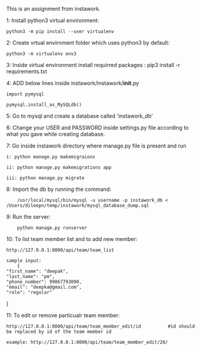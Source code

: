This is an assignment from instawork.

1: Install python3 virtual environment:

	python3 -m pip install --user virtualenv

2: Create vrtual envirnment folder which uses python3 by default:

	python3 -m virtualenv env3

3: Inside virtual environment install requirred packages :
	pip3 install -r requirements.txt 


4: ADD below  lines inside instawork/instawork/__init__.py

	import pymysql

	pymysql.install_as_MySQLdb()

5: Go to mysql and create a database called 'instawork_db'

6: Change your USER and PASSWORD inside settings.py file according to what you gave while creating database.

7: Go inside instawork directory where manage.py file is present and run 

	i: python manage.py makemigraions 

	ii: python manage.py makemigrations app

    iii: python manage.py migrate

8: Import the db by running the command:

		/usr/local/mysql/bin/mysql -u username -p instawork_db < /Users/dileepn/temp/instawork/mysql_database_dump.sql 

9: Run the server:

   		python manage.py runserver

10: To list team member list and to add new member:

	http://127.0.0.1:8000/api/team/team_list

	sample input:
		{
    "first_name": "deepak",
    "last_name": "pm",
    "phone_number": 99867793090,
    "email": "deepka@gmail.com",
    "role": "regular"
}

11: To edit or remove particualr team member:

	http://127.0.0.1:8000/api/team/team_member_edit/id 			#id should be replaced by id of the team member id

	example: http://127.0.0.1:8000/api/team/team_member_edit/20/
	 

